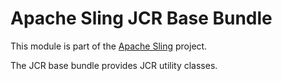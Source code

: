 # Apache Sling JCR Base Bundle

This module is part of the [Apache Sling](https://sling.apache.org) project.

The JCR base bundle provides JCR utility classes.
